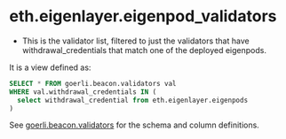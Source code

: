 # eth.eigenlayer.eigenpod\_validators

* This is the validator list, filtered to just the validators that have withdrawal\_credentials that match one of the deployed eigenpods.

It is a view defined as:

```sql
SELECT * FROM goerli.beacon.validators val
WHERE val.withdrawal_credentials IN (
  select withdrawal_credential from eth.eigenlayer.eigenpods
)
```

See [goerli.beacon.validators](https://docs.spice.ai/reference/sql-query-tables/ethereum/beacon-chain-tables/eth.beacon.validators) for the schema and column definitions.
